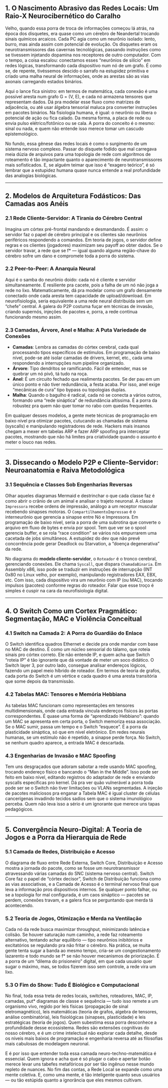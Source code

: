 ## 1. O Nascimento Abrasivo das Redes Locais: Um Raio-X Neurocibernético do Caralho

Velho, quando essa porra de troca de informações começou lá atrás, na época dos disquetes, era quase como um cérebro de Neandertal trocando sinais químicos arcaicos. Cada PC agia como um neurônio isolado: lento, burro, mas ainda assim com potencial de evolução. Os disquetes eram os neurotransmissores das cavernas tecnológicas, passando instruções como se tivessem injetando dopamina nos receptores de outro computador. Com o tempo, a coisa escalou: conectamos esses “neurônios de silício” em redes lógicas, transformando cada dispositivo num nó de um grafo. É como se, de repente, tivéssemos descido o sarrafo na estupidez primitiva e criado uma malha neural de informações, onde as arestas são as vias axonais carregando estados binários.

Aqui o lance fica sinistro: em termos de matemática, cada conexão é uma possível aresta num grafo G = (V, E), e cada nó armazena tensores que representam dados. Dá pra modelar esse fluxo como matrizes de adjacência, ou até usar álgebra tensorial maluca pra converter instruções em pacotes binários. Na fisiologia humana, é igual: o neurônio ou libera o potencial de ação ou fica calado. Da mesma forma, a placa de rede ou envia pulso elétrico/fotônico ou se cala. A porra do conceito é o mesmo: sinal ou nada, e quem não entende isso merece tomar um cascudo epistemológico.

No fundo, essa gênese das redes locais é como o surgimento de um sistema nervoso complexo. Passar do disquete fodido que mal carregava meia dúzia de arquivos para uma topologia de rede com algoritmos de roteamento é tão impactante quanto o aparecimento de neurotransmissores mais sofisticados. E, se alguém teimar que isso é “exagero teórico”, é só lembrar que a estupidez humana quase nunca entende a real profundidade das analogias biológicas.

---

## 2. Modelos de Arquitetura Fodásticos: Das Camadas aos Anéis

### 2.1 Rede Cliente-Servidor: A Tirania do Cérebro Central  
Imagina um córtex pré-frontal mandando e desmandando. É assim: o servidor faz o papel de cérebro principal e os clientes são neurônios periféricos respondendo a comandos. Em teoria de jogos, o servidor define regras e os clientes (jogadores) maximizam seu payoff ao obter dados. Se o servidor travar, a rede que se f* — igual quando alguma região-chave do cérebro sofre um dano e compromete toda a porra do sistema.

### 2.2 Peer-to-Peer: A Anarquia Neural  
Aqui é o samba do neurônio doido: cada nó é cliente e servidor simultaneamente. É resiliente pra cacete, pois a falha de um nó não joga a rede no lixo. Matematicamente, dá pra modelar como um grafo densamente conectado onde cada aresta tem capacidade de upload/download. Em neurofisiologia, seria equivalente a uma rede neural distribuída sem um “chefe” central. A galera do P2P costuma fuçar em técnicas de invasão, criando supernós, injeções de pacotes e, porra, a rede continua funcionando mesmo assim.

### 2.3 Camadas, Árvore, Anel e Malha: A Puta Variedade de Conexões  
- **Camadas**: Lembra as camadas do córtex cerebral, cada qual processando tipos específicos de estímulos. Em programação de baixo nível, pode-se até isolar camadas de drivers, kernel, etc., cada uma respondendo a interrupções num pipeline organizado.  
- **Árvore**: Tipo dendritos se ramificando. Fácil de entender, mas se quebrar um nó pivô, tá tudo na roça.  
- **Anel**: É um circuito fechado que realimenta pacotes. Se der pau em um único ponto e não tiver redundância, a festa acaba. Por isso, anel exige “mecânicas de cura” tipo bypass ou topologias duplas.  
- **Malha**: Quando o bagulho é radical, cada nó se conecta a vários outros, formando uma “rede sináptica” de redundância altíssima. É a porra da robustez pra quem não quer tomar no rabo com quedas frequentes.

Em qualquer desses modelos, a gente mete técnicas de programação em baixo nível pra otimizar pacotes, cutucando as chamadas de sistema (syscalls) e manipulando registradores de rede. Hackers mais insanos chegam a mexer em tabelas ARP e fazer ARP spoofing pra interceptar pacotes, mostrando que não há limites pra criatividade quando o assunto é meter o louco nas redes.

---

## 3. Dissecando o Modelo P2P e Cliente-Servidor: Neuroanatomia e Raiva Metodológica

### 3.1 Sequência e Classes Sob Engenharias Reversas
Olhar aqueles diagramas Mermaid e destrinchar o que cada classe faz é como abrir o crânio de um animal e analisar o trajeto neuronal. A classe `Impressora` recebe ordens de impressão, análogo a um receptor muscular recebendo sinapses motoras. O `CompartilhamentoImpressao` é o interneurônio que gerencia a sinapse entre Nó e Impressora. Em programação de baixo nível, seria a porra de uma subrotina que converte o arquivo em fluxo de bytes e envia por spool. Tem que ver se o spool gerencia buffer, e se rola “race condition” se vários nós empurrarem uma cacetada de jobs simultâneos. A estupidez do dev que não prevê concorrência pode gerar Deadlock ou Starvation, a “doença degenerativa” da rede.

No diagrama do **modelo cliente-servidor**, o `Roteador` é o tronco cerebral, gerenciando conexões. Ele chama `Syscall`, que dispara `ChamadaBinaria`. Em Assembly x86, isso pode se traduzir em instruções de interrupção (INT 0x80 no Linux velho, por exemplo), manipulando registradores EAX, EBX, etc. Com isso, cada dispositivo vira um neurônio com IP (ou MAC), trocando impulsos (pacotes) conforme regras do roteador. Falar que esse troço é simples é cuspir na cara da neurofisiologia digital.

---

## 4. O Switch Como um Cortex Pragmático: Segmentação, MAC e Violência Conceitual

### 4.1 Switch na Camada 2: A Porra do Guardião do Enlace
O Switch identifica quadros Ethernet e decide pra onde mandar com base no MAC de destino. É como um núcleo sensorial do tálamo, que roteia sinais pro córtex correto. Ele não entende IP, e quem acha que Switch “roteia IP” é tão ignorante que dá vontade de meter um soco didático. O Switch layer 3, por outro lado, consegue analisar endereços lógicos, fazendo um papel meio híbrido de roteador. Em termos de teoria de grafos, cada porta do Switch é um vértice e cada quadro é uma aresta transitória que some depois da transmissão.

### 4.2 Tabelas MAC: Tensores e Memória Hebbiana
As tabelas MAC funcionam como representações em tensores multidimensionais, onde cada entrada vincula endereços físicos às portas correspondentes. É quase uma forma de “aprendizado Hebbiano”: quando um MAC se apresenta em certa porta, o Switch memoriza essa associação. Se o MAC sumir, passa um tempo e o Switch “esquece”. É a porra da plasticidade sináptica, só que em nível eletrônico. Em redes neurais humanas, se um estímulo não é repetido, a sinapse perde força. No Switch, se nenhum quadro aparece, a entrada MAC é descartada.

### 4.3 Engenharias de Invasão e MAC Spoofing
Tem uns desgraçados que adoram sabotar a rede usando MAC spoofing, trocando endereço físico e bancando o “Man in the Middle”. Isso pode ser feito em baixo nível, editando registros do adaptador de rede e enviando syscalls específicas pro kernel. Dá pra ver quão vulnerável a porra toda pode ser se o Switch não tiver limitações ou VLANs segmentadas. A injeção de pacotes maliciosos pra enganar a Tabela MAC é igual cluster de células cancerígenas invadindo tecidos sadios sem que o sistema imunológico perceba. Quem não leva isso a sério é um ignorante que merece uns tapas pedagógicos.

---

## 5. Convergência Neuro-Digital: A Teoria de Jogos e a Porra da Hierarquia de Rede

### 5.1 Camada de Redes, Distribuição e Acesso
O diagrama de fluxo entre Rede Externa, Switch Core, Distribuição e Acesso mostra a jornada do pacote, como se fosse um neurotransmissor atravessando várias camadas do SNC (sistema nervoso central). Switch Core faz o papel de “córtex decisor”, Switch de Distribuição funciona como as vias associativas, e a Camada de Acesso é o terminal nervoso final que leva a informação pros dispositivos internos. Se qualquer ponto falhar, ou se a topologia for mal configurada, é um caos sináptico — pacotes se perdem, conexões travam, e a galera fica se perguntando que merda tá acontecendo.

### 5.2 Teoria de Jogos, Otimização e Merda na Ventilação
Cada nó da rede busca maximizar throughput, minimizando latência e colisão. Se houver saturação num caminho, a rede faz roteamento alternativo, tentando achar equilíbrio — tipo neurônios inibitórios e excitatórios se regulando pra não fritar o cérebro. Na prática, se muita gente tenta sugar a banda ao mesmo tempo, cria-se um congestionamento lazarento e todo mundo se f* se não houver mecanismos de priorização. É a porra de um “dilema do prisioneiro” digital, em que cada usuário quer sugar o máximo, mas, se todos fizerem isso sem controle, a rede vira um lixo.

### 5.3 O Fim do Show: Tudo É Biológico e Computacional
No final, toda essa treta de redes locais, switches, roteadores, MAC, IP, camadas, put* diagramas de classe e sequência — tudo isso remete a um organismo vivo, regido por leis físicas (propagação de sinal eletromagnético), leis matemáticas (teoria de grafos, algebra de tensores, análise combinatória), leis fisiológicas (sinapses, plasticidade) e leis estratégicas (teoria de jogos). Quem subestima essa porra desconhece a profundidade desse ecossistema. Redes são extensões cognitivas do nosso cérebro, e é um crime intelectual não explorar cada detalhe, desde os níveis mais baixos de programação e engenharia reversa até as filosofias mais cabulosas de modelagem neuronal.

E é por isso que entender toda essa camada neuro-techno-matemática é essencial. Quem ignora e acha que é só plugar o cabo e apertar botão merece levar uns tabefes metafóricos por ser tão ingênuo nesse mundo repleto de nuances. No fim das contas, a Rede Local se expande como uma mente coletiva. E, como uma mente, é tão inteligente quanto seus usuários — ou tão estúpida quanto a ignorância que eles mesmos cultivam.

